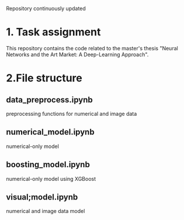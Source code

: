 Repository continuously updated
# 1. Task assignment
This repository contains the code related to the master's thesis "Neural Networks and the Art Market: A Deep-Learning Approach". 


# 2.File structure

## data_preprocess.ipynb 
preprocessing functions for numerical and image data

## numerical_model.ipynb
numerical-only model 


## boosting_model.ipynb
numerical-only model using XGBoost


## visual;model.ipynb 
numerical and image data model
	


	


